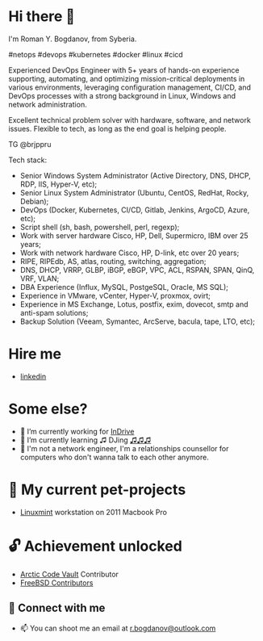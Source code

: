 # Hi there 👋 

I'm Roman Y. Bogdanov, from Syberia.

#netops #devops #kubernetes #docker #linux #cicd

Experienced DevOps Engineer with 5+ years of hands-on experience supporting, automating, and optimizing mission-critical deployments in various environments, leveraging configuration management, CI/CD, and DevOps processes with a strong background in Linux, Windows and network administration.

Excellent technical problem solver with hardware, software, and network issues. Flexible to tech, as long as the end goal is helping people.

TG @brjppru

Tech stack:

- Senior Windows System Administrator (Active Directory, DNS, DHCP, RDP, IIS, Hyper-V, etc);
- Senior Linux System Administrator (Ubuntu, CentOS, RedHat, Rocky, Debian);
- DevOps (Docker, Kubernetes, CI/CD, Gitlab, Jenkins, ArgoCD, Azure, etc);
- Script shell (sh, bash, powershell, perl, regexp);
- Work with server hardware Cisco, HP, Dell, Supermicro, IBM over 25 years;
- Work with network hardware Cisco, HP, D-link, etc over 20 years;
- RIPE, RIPEdb, AS, atlas, routing, switching, aggregation;
- DNS, DHCP, VRRP, GLBP, iBGP, eBGP, VPC, ACL, RSPAN, SPAN, QinQ, VRF, VLAN;
- DBA Experience (Influx, MySQL, PostgeSQL, Oracle, MS SQL);
- Experience in VMware, vCenter, Hyper-V, proxmox, ovirt;
- Experience in MS Exchange, Lotus, postfix, exim, dovecot, smtp and anti-spam solutions;
- Backup Solution (Veeam, Symantec, ArcServe, bacula, tape, LTO, etc);

# Hire me

- [linkedin](https://www.linkedin.com/in/brjed)

# Some else? 

- 🔭 I’m currently working for [InDrive](https://indrive.com/en/home/)
- 🌱 I’m currently learning ♫ DJing [♫♫♫](https://t.me/thebrj)
- 🐍 I'm not a network engineer, I'm a relationships counsellor for computers who don't wanna talk to each other anymore.

# 🐶 My current pet-projects

- [Linuxmint](https://github.com/brjppru/linux-mint-brjed) workstation on 2011 Macbook Pro

# 🔓 Achievement unlocked

- [Arctic Code Vault](https://github.com/brjppru/scriptbox) Contributor
- [FreeBSD Contributors](https://docs.freebsd.org/en/articles/contributors/)

## 🤝 Connect with me

- 📫 You can shoot me an email at [r.bogdanov@outlook.com](mailto:r.bogdanov@outlook.com)
